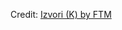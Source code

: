 <div id="observablehq-7bcddef0"></div>
<p>Credit: <a href="https://observablehq.com/d/691f061675182fed">Izvori (K) by FTM</a></p>

<link rel="stylesheet" href="https://cdn.jsdelivr.net/npm/@observablehq/inspector@5/dist/inspector.css">
<script type="module">
import {Runtime, Inspector} from "https://cdn.jsdelivr.net/npm/@observablehq/runtime@5/dist/runtime.js";
import define from "https://api.observablehq.com/d/691f061675182fed.js?v=4";
new Runtime().module(define, Inspector.into("#observablehq-7bcddef0"));
</script>

